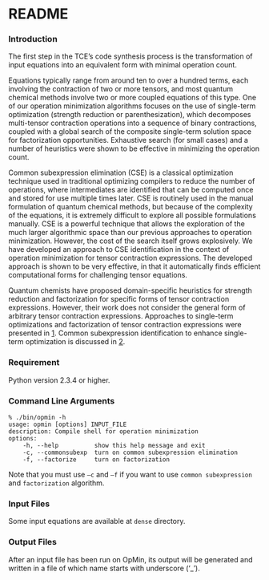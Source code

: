 # README #

### Introduction ###
The first step in the TCE’s code synthesis process is the transformation of input equations into an equivalent form with minimal operation count.

Equations typically range from around ten to over a hundred terms, each involving the contraction of two or more tensors, and most quantum chemical methods involve two or more coupled equations of this type. One of our operation minimization algorithms focuses on the use of single-term optimization (strength reduction or parenthesization), which decomposes multi-tensor contraction operations into a sequence of binary contractions, coupled with a global search of the composite single-term solution space for factorization opportunities. Exhaustive search (for small cases) and a number of heuristics were shown to be effective in minimizing the operation count.

Common subexpression elimination (CSE) is a classical optimization technique used in traditional optimizing compilers to reduce the number of operations, where intermediates are identified that can be computed once and stored for use multiple times later. CSE is routinely used in the manual formulation of quantum chemical methods, but because of the complexity of the equations, it is extremely difficult to explore all possible formulations manually. CSE is a powerful technique that allows the exploration of the much larger algorithmic space than our previous approaches to operation minimization. However, the cost of the search itself grows explosively. We have developed an approach to CSE identification in the context of operation minimization for tensor contraction expressions. The developed approach is shown to be very effective, in that it automatically finds efficient computational forms for challenging tensor equations.

Quantum chemists have proposed domain-specific heuristics for strength reduction and factorization for specific forms of tensor contraction expressions. However, their work does not consider the general form of arbitrary tensor contraction expressions. Approaches to single-term optimizations and factorization of tensor contraction expressions were presented in [1](). Common subexpression identification to enhance single-term optimization is discussed in [2]().

### Requirement ###
Python version 2.3.4 or higher.

### Command Line Arguments ###

    % ./bin/opmin -h
    usage: opmin [options] INPUT_FILE
    description: Compile shell for operation minimization
    options:
        -h, --help          show this help message and exit
        -c, --commonsubexp  turn on common subexpression elimination
        -f, --factorize     turn on factorization

Note that you must use `–c` and `–f` if you want to use `common subexpression` and `factorization` algorithm.

### Input Files ###
Some input equations are available at `dense` directory.

### Output Files ###
After an input file has been run on OpMin, its output will be generated and written in a file of which name starts with underscore (‘_’).